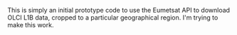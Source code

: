 This is simply an initial prototype code to use the Eumetsat API to download OLCI L1B data, cropped to a particular geographical region. I'm trying to make this work.
